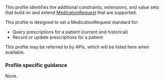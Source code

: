 This profile identifies the additional constraints, extensions, and value sets that build on and extend [MedicationRequest](http://hl7.org/fhir/R4/medicationrequest.html) that are supported. 

This profile is designed to set a MedicationRequest standard for:
* Query prescriptions for a patient (current and historical)
* Record or update prescriptions for a patient

This profile may be referred to by APIs, which will be listed here when available.


### Profile specific guidance
None.
